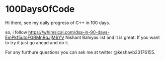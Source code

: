 # 100DaysOfCode
Hi there, see my daily progress of C++ in 100 days.

so, i follow https://whimsical.com/dsa-in-90-days-EmPkf5utoFGRMnRqJjM6YV Nishant Bahiyas list and it is great. If you want to try it just go ahead and do it.

For any furthure questions you can ask me at twitter @keshavb23176155.
